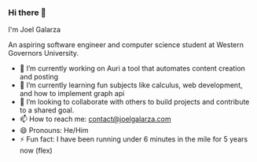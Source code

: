 ### Hi there 👋

I'm Joel Galarza

An aspiring software engineer and computer science student at Western Governors University.

- 🔭 I’m currently working on Auri a tool that automates content creation and posting
- 🌱 I’m currently learning fun subjects like calculus, web development, and how to implement graph api
- 👯 I’m looking to collaborate with others to build projects and contribute to a shared goal.
- 📫 How to reach me: contact@joelgalarza.com
- 😄 Pronouns: He/Him
- ⚡ Fun fact: I have been running under 6 minutes in the mile for 5 years now (flex)

